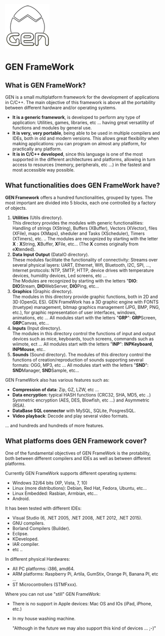 ![GEN FrameWork](GENIcon.png "GEN FrameWork")

# GEN FrameWork

## What is GEN FrameWork?

GEN is a small multiplatform framework for the development of applications in C/C++. The main objective of this framework is above all the portability between different hardware and/or operating systems.

- **It is a generic framework**, is developed to perform any type of application: Utilities, games, libraries, etc ... having great versatility of functions and modules by general use.
- **It is very, very portable**, being able to be used in multiple compilers and IDEs, both in old and modern versions. This allows great flexibility when making applications: you can program on almost any platform, for practically any platform.
- **It is in C/C++ developed**, since this language is one of the most supported in the different architectures and platforms, allowing in turn access to resources (memory, peripherals, etc ...) in the fastest and most accessible way possible.


## What functionalities does GEN FrameWork have?

**GEN Framework** offers a hundred functionalities, grouped by types. The most important are divided into 5 blocks, each one controlled by a factory of objects.

1. **Utilities** (Utils directory).  
This directory provides the modules with generic functionalities: Handling of strings (XString), Buffers (XBuffer), Vectors (XVector), files (XFile), maps (XMaps), sheduler and Tasks (XScheduler), Timers (XTimers), etc. ..
The modules are recognized by starting with the letter **X** : **X**String, **X**Buffer, **X**File, etc...
(The **X** comes originally from e**X**tended).  
2. **Data Input Output** (DataIO directory).  
These modules facilitate the functionality of connectivity: Streams over several physical layers: UART, Ethernet, Wifi, Bluetooth, I2C, SPI, ..., Internet protocols: NTP, SMTP, HTTP, device drives with temperature devices, humidity devices, Led screens, etc ...  
The Modules are recognized by starting with the letters "**DIO**: **DIO**Stream, **DIO**WebServer, **DIO**Ping, etc...
3. **Graphics** (Graphic directory).   
The modules in this directory provide graphic functions, both in 2D and 3D (OpenGL ES). GEN FrameWork has a 3D graphic engine with FONTS (truetype) management, bitmap graphics management (JPG, BMP, PNG, etc.), for graphic representation of user interfaces, windows, animations, etc ...
All modules start with the letters "**GRP**": **GRP**Screen, **GRP**Canvas, etc...
4. **Inputs** (Input directory).  
The modules in this directory control the functions of input and output devices such as mice, keyboards, touch screens, commands such as wiimote, ect ...
All modules start with the letters "**INP**": **INPKeyboard**, **INPMouse**, etc..
5. **Sounds** (Sound directory).
The modules of this directory control the functions of creation/reproduction of sounds supporting several formats: OGG, MP3, etc ...
All modules start with the letters "**SND**": **SND**Manager, **SND**Sample, etc...

GEN FrameWork also has various features such as:
- **Compression of data**: Zip, GZ, LZW, etc ...
- **Data encryption**: typical HASH functions (CRC32, SHA, MD5, etc ..) Symmetric encryption (AES, DES, Blowfish, etc ...) and Asymmetric (RSA).
- **DataBase SQL connector** with MySQL, SQLite, PosgresSQL.
- **Video playback**: Decode and play several video formats.


... and hundreds and hundreds of more features.


## What platforms does GEN Framework cover?

One of the fundamental objectives of GEN FrameWork is the protability, both between different compilers and IDEs as well as between different platforms.

Currently GEN FrameWork supports different operating systems:
- Windows 32/64 bits (XP, Vista, 7, 10)
- Linux (more distributions): Debian, Red Hat, Fedora, Ubuntu, etc...
- Linux Embedded: Rasbian, Armbian, etc...
- Android.

It has been tested with different IDEs: 
- Visual Studio  (6, .NET 2005, .NET 2008, .NET 2012, .NET 2015).
- GNU compilers.
- Borland Compilers (Builder).
- Eclipse.
- KDeveloped.
- IAR compiler.
- etc ..

In different physical Hardwares:
- All PC platforms: i386, amd64.
- ARM platforms: Raspberry Pi, Artila, GumStix, Orange Pi, Banana PI, etc ...
- ST Microcontrollers (STMFxxx).

Where you can not use "still" GEN FrameWork:
- There is no support in Apple devices: Mac OS and IOs (iPad, iPhone, etc.)
- In my house washing machine.

  "Although in the future we may also support this kind of devices ...     ;-)"
